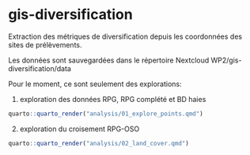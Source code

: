 # gis-diversification

Extraction des métriques de diversification depuis les coordonnées des sites de prélèvements.

Les données sont sauvegardées dans le répertoire Nextcloud WP2/gis-diversification/data

Pour le moment, ce sont seulement des explorations: 

1. exploration des données RPG, RPG complété et BD haies  
```r
quarto::quarto_render("analysis/01_explore_points.qmd")
```

2. exploration du croisement RPG-OSO  
```r
quarto::quarto_render("analysis/02_land_cover.qmd")
```